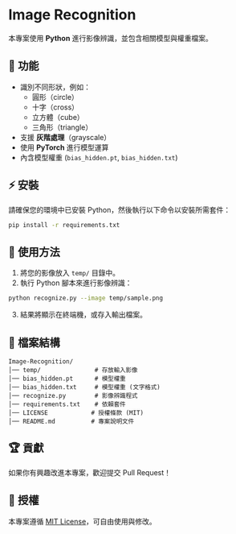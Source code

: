 # Image Recognition

本專案使用 **Python** 進行影像辨識，並包含相關模型與權重檔案。

## 📌 功能
- 識別不同形狀，例如：
  - 圓形（circle）
  - 十字（cross）
  - 立方體（cube）
  - 三角形（triangle）
- 支援 **灰階處理**（grayscale）
- 使用 **PyTorch** 進行模型運算
- 內含模型權重 (`bias_hidden.pt`, `bias_hidden.txt`)

## ⚡ 安裝
請確保您的環境中已安裝 Python，然後執行以下命令以安裝所需套件：
```bash
pip install -r requirements.txt
```

## 🚀 使用方法
1. 將您的影像放入 `temp/` 目錄中。
2. 執行 Python 腳本來進行影像辨識：
```bash
python recognize.py --image temp/sample.png
```
3. 結果將顯示在終端機，或存入輸出檔案。

## 📝 檔案結構
```
Image-Recognition/
│── temp/               # 存放輸入影像
│── bias_hidden.pt      # 模型權重
│── bias_hidden.txt     # 模型權重 (文字格式)
│── recognize.py        # 影像辨識程式
│── requirements.txt    # 依賴套件
│── LICENSE            # 授權條款 (MIT)
│── README.md          # 專案說明文件
```

## 🏆 貢獻
如果你有興趣改進本專案，歡迎提交 Pull Request！

## 📜 授權
本專案遵循 [MIT License](LICENSE)，可自由使用與修改。
